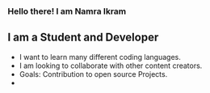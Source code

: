 ### Hello there! I am Namra Ikram
## I am a Student and Developer
- I want to learn many different coding languages.
- I am looking to collaborate with other content creators.
- Goals: Contribution to open source Projects.
- 